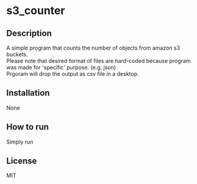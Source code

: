 # s3_counter

## Description
A simple program that counts the number of objects from amazon s3 buckets. </br>
Please note that desired format of files are hard-coded because program was made for 'specific' purpose. (e.g. json)</br>
Prgoram will drop the output as csv file in a desktop.

## Installation
None

## How to run
Simply run 

## License
MIT
